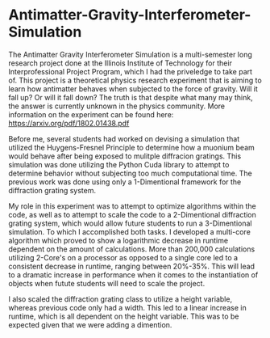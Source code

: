 # Antimatter-Gravity-Interferometer-Simulation

  The Antimatter Gravity Interferometer Simulation is a multi-semester long research project done at the Illinois Institute of Technology for their Interprofessional Project Program, which I had the priveledge to take part of. This project is a theoretical physics research experiment that is aiming to learn how antimatter behaves when subjected to the force of gravity. Will it fall up? Or will it fall down? The truth is that despite what many may think, the answer is currently unknown in the physics community. More information on the experiment can be found here: https://arxiv.org/pdf/1802.01438.pdf

  Before me, several students had worked on devising a simulation that utilized the Huygens-Fresnel Principle to determine how a muonium beam would behave after being exposed to mulitple diffracion gratings. This simulation was done utilizing the Python Cuda library to attempt to determine behavior without subjecting too much computational time. The previous work was done using only a 1-Dimentional framework for the diffraction grating system.

  My role in this experiment was to attempt to optimize algorithms within the code, as well as to attempt to scale the code to a 2-Dimentional diffraction grating system, which would allow future students to run a 3-Dimentional simulation. To which I accomplished both tasks. I developed a multi-core algorithm which proved to show a logarithmic decrease in runtime dependent on the amount of calculations. More than 200,000 calculations utilizing 2-Core's on a processor as opposed to a single core led to a consistent decrease in runtime, ranging between 20%-35%. This will lead to a dramatic increase in performance when it comes to the instantiation of objects when futute students will need to scale the project.

  I also scaled the diffraction grating class to utilize a height variable, whereas previous code only had a width. This led to a linear increase in runtime, which is all dependent on the height variable. This was to be expected given that we were adding a dimention. 
